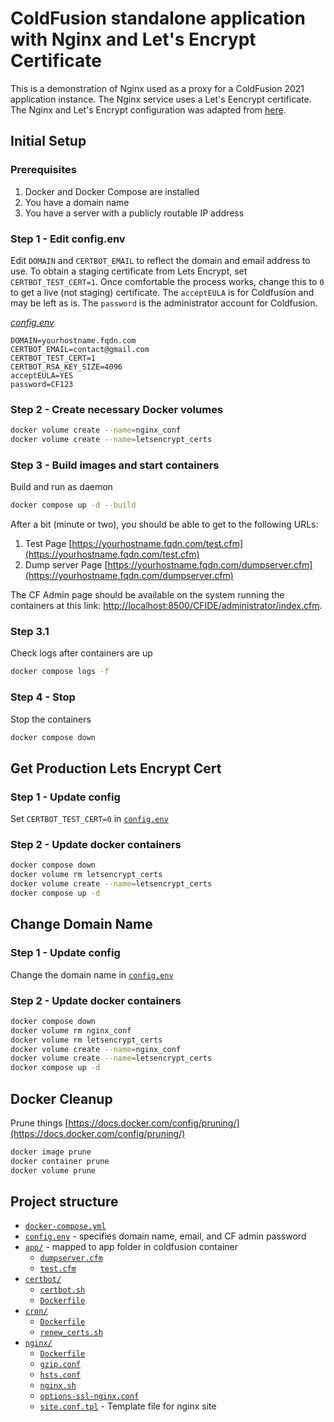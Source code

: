 # ColdFusion standalone application with Nginx and Let's Encrypt Certificate

This is a demonstration of Nginx used as a proxy for a ColdFusion 2021 application instance. The Nginx service uses a Let's Eencrypt certificate. The Nginx and Let's Encrypt configuration was adapted from [here](https://github.com/evgeniy-khist/letsencrypt-docker-compose).

## Initial Setup

### Prerequisites
1. Docker and Docker Compose are installed
2. You have a domain name
3. You have a server with a publicly routable IP address

### Step 1 - Edit config.env
Edit `DOMAIN` and `CERTBOT_EMAIL` to reflect the domain and email address to use.
To obtain a staging certificate from Lets Encrypt, set `CERTBOT_TEST_CERT=1`. Once comfortable the process works, change this to `0` to get a live (not staging) certificate.
The `acceptEULA` is for Coldfusion and may be left as is.
The `password` is the administrator account for Coldfusion.

[_config.env_](config.env)
```
DOMAIN=yourhostname.fqdn.com
CERTBOT_EMAIL=contact@gmail.com
CERTBOT_TEST_CERT=1
CERTBOT_RSA_KEY_SIZE=4096
acceptEULA=YES
password=CF123
```
### Step 2 - Create necessary Docker volumes
```bash
docker volume create --name=nginx_conf
docker volume create --name=letsencrypt_certs
```
### Step 3 - Build images and start containers

Build and run as daemon
```bash
docker compose up -d --build
```
After a bit (minute or two), you should be able to get to the following URLs:

1. Test Page [https://yourhostname.fqdn.com/test.cfm](https://yourhostname.fqdn.com/test.cfm)
2. Dump server Page [https://yourhostname.fqdn.com/dumpserver.cfm](https://yourhostname.fqdn.com/dumpserver.cfm)

The CF Admin page should be available on the system running the containers at this link: [http://localhost:8500/CFIDE/administrator/index.cfm](http://localhost:8500/CFIDE/administrator/index.cfm).

### Step 3.1
Check logs after containers are up
```bash
docker compose logs -f
```

### Step 4 - Stop 
Stop the containers
```bash
docker compose down
```

## Get Production Lets Encrypt Cert

### Step 1 - Update config

Set `CERTBOT_TEST_CERT=0` in [`config.env`](config.env)

### Step 2 - Update docker containers
```bash
docker compose down
docker volume rm letsencrypt_certs
docker volume create --name=letsencrypt_certs
docker compose up -d
```

## Change Domain Name

### Step 1 - Update config

Change the domain name in [`config.env`](config.env)

### Step 2 - Update docker containers

```bash
docker compose down
docker volume rm nginx_conf
docker volume rm letsencrypt_certs
docker volume create --name=nginx_conf
docker volume create --name=letsencrypt_certs
docker compose up -d
```

## Docker Cleanup
Prune things [https://docs.docker.com/config/pruning/](https://docs.docker.com/config/pruning/)
```bash
docker image prune
docker container prune
docker volume prune
```

## Project structure
- [`docker-compose.yml`](docker-compose.yml)
- [`config.env`](config.env) - specifies domain name, email, and CF admin password
- [`app/`](app/) - mapped to app folder in coldfusion container
  - [`dumpserver.cfm`](app/dumpserver.cfm)
  - [`test.cfm`](app/test.cfm)
- [`certbot/`](certbot/)
  - [`certbot.sh`](certbot/certbot.sh)
  - [`Dockerfile`](certbot/Dockerfile)
- [`cron/`](cron/)
  - [`Dockerfile`](cron/Dockerfile)
  - [`renew_certs.sh`](cron/renew_certs.sh)
- [`nginx/`](nginx/)
  - [`Dockerfile`](nginx/Dockerfile)
  - [`gzip.conf`](nginx/gzip.conf)
  - [`hsts.conf`](nginx/hsts.conf)
  - [`nginx.sh`](nginx/nginx.sh)
  - [`options-ssl-nginx.conf`](nginx/options-ssl-nginx.conf)
  - [`site.conf.tpl`](nginx/site.conf.tpl) - Template file for nginx site